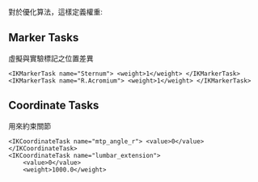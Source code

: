 對於優化算法，這樣定義權重:
## Marker Tasks
虛擬與實驗標記之位置差異
```
<IKMarkerTask name="Sternum"> <weight>1</weight> </IKMarkerTask>
<IKMarkerTask name="R.Acromium"> <weight>1</weight> </IKMarkerTask>
```

## Coordinate Tasks
用來約束關節
```
<IKCoordinateTask name="mtp_angle_r"> <value>0</value> </IKCoordinateTask>
<IKCoordinateTask name="lumbar_extension"> 
    <value>0</value> 
    <weight>1000.0</weight> 
```